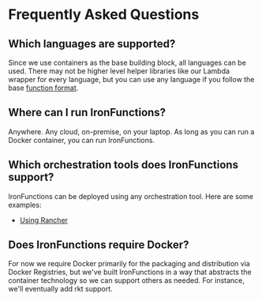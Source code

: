 # Frequently Asked Questions

## Which languages are supported?

Since we use containers as the base building block, all languages can be used. There may not be higher level 
helper libraries like our Lambda wrapper for every language, but you can use any language if you follow the 
base [function format](function-format.md).

## Where can I run IronFunctions?

Anywhere. Any cloud, on-premise, on your laptop. As long as you can run a Docker container, you can run IronFunctions.

## Which orchestration tools does IronFunctions support?

IronFunctions can be deployed using any orchestration tool. Here are some examples:

- [Using Rancher](https://github.com/wjimenez5271/rancher-iron-functions#deploying)

## Does IronFunctions require Docker?

For now we require Docker primarily for the packaging and distribution via Docker Registries, 
but we've built IronFunctions in a way that abstracts the container technology so we can support others as
needed. For instance, we'll eventually add rkt support.
